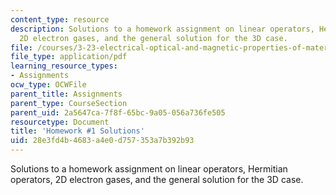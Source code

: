 ```yaml
---
content_type: resource
description: Solutions to a homework assignment on linear operators, Hermitian operators,
  2D electron gases, and the general solution for the 3D case.
file: /courses/3-23-electrical-optical-and-magnetic-properties-of-materials-fall-2007/28e3fd4b4683a4e0d757353a7b392b93_sol1.pdf
file_type: application/pdf
learning_resource_types:
- Assignments
ocw_type: OCWFile
parent_title: Assignments
parent_type: CourseSection
parent_uid: 2a5647ca-7f8f-65bc-9a05-056a736fe505
resourcetype: Document
title: 'Homework #1 Solutions'
uid: 28e3fd4b-4683-a4e0-d757-353a7b392b93
---
```

Solutions to a homework assignment on linear operators, Hermitian operators, 2D electron gases, and the general solution for the 3D case.

